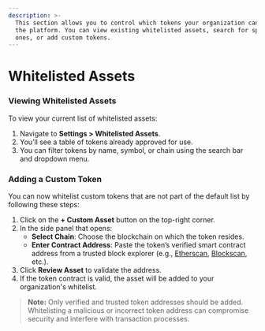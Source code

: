 ```yaml
---
description: >-
  This section allows you to control which tokens your organization can use on
  the platform. You can view existing whitelisted assets, search for specific
  ones, or add custom tokens.
---
```


# Whitelisted Assets

### Viewing Whitelisted Assets

To view your current list of whitelisted assets:

1. Navigate to **Settings > Whitelisted Assets**.
2. You’ll see a table of tokens already approved for use.
3. You can filter tokens by name, symbol, or chain using the search bar and dropdown menu.

### Adding a Custom Token

You can now whitelist custom tokens that are not part of the default list by following these steps:

1. Click on the **+ Custom Asset** button on the top-right corner.
2. In the side panel that opens:
   * **Select Chain**: Choose the blockchain on which the token resides.
   * **Enter Contract Address**: Paste the token’s verified smart contract address from a trusted block explorer (e.g., [Etherscan](https://etherscan.io/), [Blockscan](https://blockscan.com/), etc.).
3. Click **Review Asset** to validate the address.
4. If the token contract is valid, the asset will be added to your organization's whitelist.

> **Note:** Only verified and trusted token addresses should be added. Whitelisting a malicious or incorrect token address can compromise security and interfere with transaction processes.
